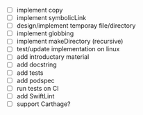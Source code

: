 - [ ] implement copy
- [ ] implement symbolicLink
- [ ] design/implement temporay file/directory
- [ ] implement globbing
- [ ] implement makeDirectory (recursive)
- [ ] test/update implementation on linux
- [ ] add introductary material
- [ ] add docstring
- [ ] add tests
- [ ] add podspec
- [ ] run tests on CI
- [ ] add SwiftLint
- [ ] support Carthage?
